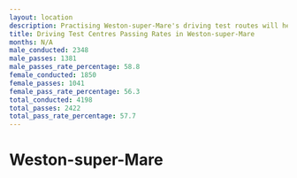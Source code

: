 ```yaml
---
layout: location
description: Practising Weston-super-Mare's driving test routes will help you become more confident in your gear-changing abilities.
title: Driving Test Centres Passing Rates in Weston-super-Mare
months: N/A
male_conducted: 2348
male_passes: 1381
male_passes_rate_percentage: 58.8
female_conducted: 1850
female_passes: 1041
female_pass_rate_percentage: 56.3
total_conducted: 4198
total_passes: 2422
total_pass_rate_percentage: 57.7
---
```


# Weston-super-Mare
